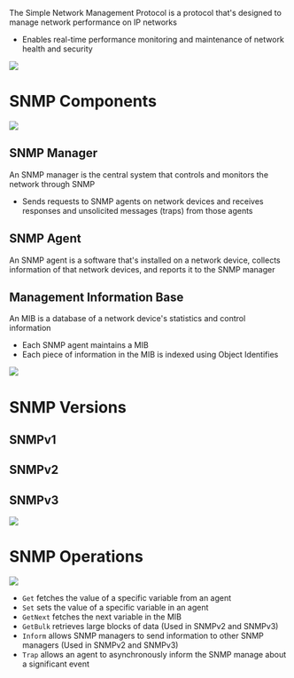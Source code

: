 The Simple Network Management Protocol is a protocol that's designed to manage network performance on IP networks

* Enables real-time performance monitoring and maintenance of network health and security

![](https://github.com/JonmarCorpuz/SecondBrain/blob/main/Assets/Whitespace.png)

# SNMP Components

![](https://github.com/JonmarCorpuz/SecondBrain/blob/main/Assets/jdgfldjkjlrugfsjlk.png)

## SNMP Manager

An SNMP manager is the central system that controls and monitors the network through SNMP

* Sends requests to SNMP agents on network devices and receives responses and unsolicited messages (traps) from those agents

## SNMP Agent

An SNMP agent is a software that's installed on a network device, collects information of that network devices, and reports it to the SNMP manager

## Management Information Base

An MIB is a database of a network device's statistics and control information

* Each SNMP agent maintains a MIB
* Each piece of information in the MIB is indexed using Object Identifies

![](https://github.com/JonmarCorpuz/SecondBrain/blob/main/Assets/Whitespace.png)

# SNMP Versions

## SNMPv1

## SNMPv2

## SNMPv3

![](https://github.com/JonmarCorpuz/SecondBrain/blob/main/Assets/Whitespace.png)

# SNMP Operations

![](https://github.com/JonmarCorpuz/SecondBrain/blob/main/Assets/why-snmp-is-important-view.jpg)

* `Get` fetches the value of a specific variable from an agent
* `Set` sets the value of a specific variable in an agent
* `GetNext` fetches the next variable in the MIB
* `GetBulk` retrieves large blocks of data (Used in SNMPv2 and SNMPv3)
* `Inform` allows SNMP managers to send information to other SNMP managers (Used in SNMPv2 and SNMPv3)
* `Trap` allows an agent to asynchronously inform the SNMP manage about a significant event
